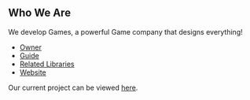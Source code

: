 ## Who We Are

We develop Games, a powerful Game company that designs everything! 

- [Owner]
- [Guide]
- [Related Libraries]
- [Website]

Our current project can be viewed [here][Project].

[Owner]: https://github.com/Raphael396
[Guide]: https://github.com/Raphael396
[Related Libraries]: https://discord.com/developers/docs/topics/community-resources#libraries
[Project]: https://github.com/Raphael396
[Website]: linktr.ee/raphael396
